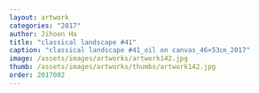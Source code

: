 ```yaml
---
layout: artwork
categories: "2017"
author: Jihoon Ha
title: "classical landscape #41"
caption: "classical landscape #41_oil on canvas_46×53㎝_2017"
image: /assets/images/artworks/artwork142.jpg
thumb: /assets/images/artworks/thumbs/artwork142.jpg
order: 2017002
---
```

